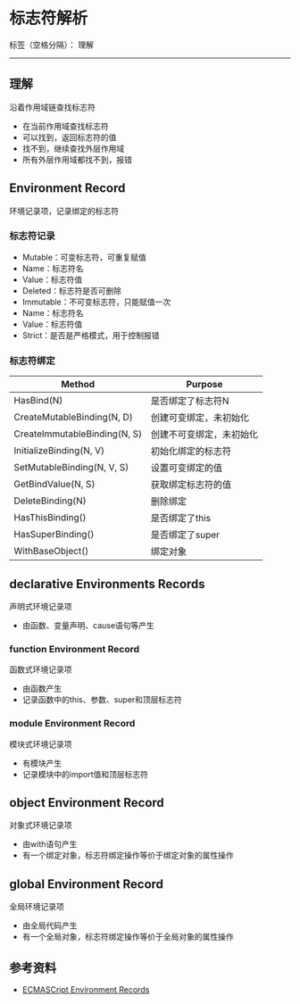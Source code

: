 # 标志符解析

标签（空格分隔）： 理解

---

## 理解

沿着作用域链查找标志符

* 在当前作用域查找标志符
 * 可以找到，返回标志符的值
 * 找不到，继续查找外层作用域
* 所有外层作用域都找不到，报错

## Environment Record

环境记录项，记录绑定的标志符

### 标志符记录

* Mutable：可变标志符，可重复赋值
 * Name：标志符名
 * Value：标志符值
 * Deleted：标志符是否可删除
* Immutable：不可变标志符，只能赋值一次
 * Name：标志符名
 * Value：标志符值
 * Strict：是否是严格模式，用于控制报错

### 标志符绑定

| Method | Purpose |
| --- | --- |
| HasBind(N) | 是否绑定了标志符N |
| CreateMutableBinding(N, D) | 创建可变绑定，未初始化 |
| CreateImmutableBinding(N, S) | 创建不可变绑定，未初始化 |
| InitializeBinding(N, V) | 初始化绑定的标志符 |
| SetMutableBinding(N, V, S) | 设置可变绑定的值 |
| GetBindValue(N, S) | 获取绑定标志符的值 |
| DeleteBinding(N) | 删除绑定 |
| HasThisBinding() | 是否绑定了this |
| HasSuperBinding() | 是否绑定了super |
| WithBaseObject() | 绑定对象 |

## declarative Environments Records

声明式环境记录项

* 由函数、变量声明、cause语句等产生

### function Environment Record

函数式环境记录项

* 由函数产生
* 记录函数中的this、参数、super和顶层标志符

### module Environment Record

模块式环境记录项

* 有模块产生
* 记录模块中的import值和顶层标志符

## object Environment Record

对象式环境记录项

* 由with语句产生
* 有一个绑定对象，标志符绑定操作等价于绑定对象的属性操作

## global Environment Record

全局环境记录项

* 由全局代码产生
* 有一个全局对象，标志符绑定操作等价于全局对象的属性操作

## 参考资料

* [ECMASCript Environment Records](https://tc39.es/ecma262/#sec-environment-records)
